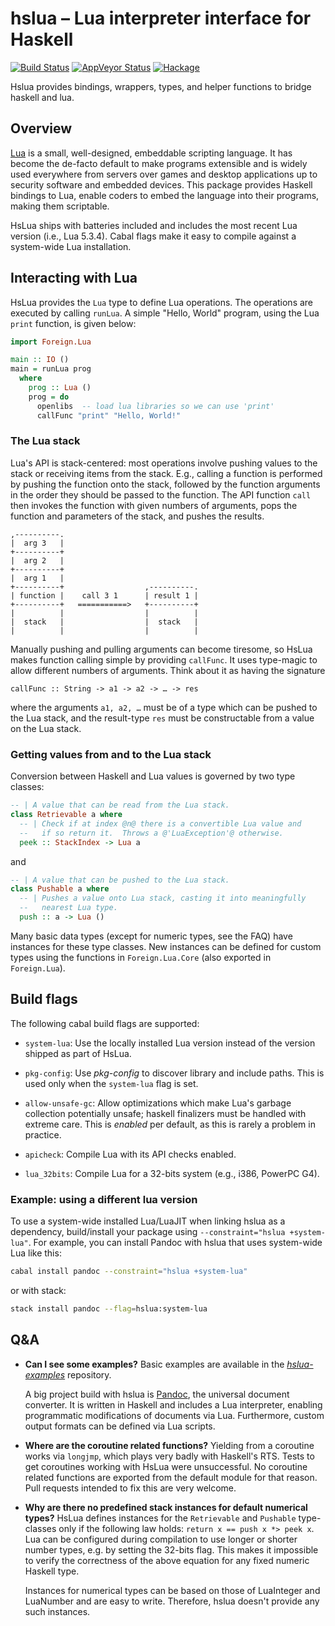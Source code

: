 # hslua – Lua interpreter interface for Haskell

[![Build Status]](https://travis-ci.org/hslua/hslua)
[![AppVeyor Status]](https://ci.appveyor.com/project/tarleb/hslua-r2y18)
[![Hackage]](https://hackage.haskell.org/package/hslua)

Hslua provides bindings, wrappers, types, and helper functions to bridge haskell
and lua.

[Build Status]: https://travis-ci.org/hslua/hslua.svg?branch=master
[AppVeyor Status]: https://ci.appveyor.com/api/projects/status/ldutrilgxhpcau94/branch/master?svg=true
[Hackage]: http://img.shields.io/hackage/v/hslua.svg


Overview
--------

[Lua](https://lua.org) is a small, well-designed, embeddable scripting language.
It has become the de-facto default to make programs extensible and is widely
used everywhere from servers over games and desktop applications up to security
software and embedded devices. This package provides Haskell bindings to Lua,
enable coders to embed the language into their programs, making them scriptable.

HsLua ships with batteries included and includes the most recent Lua version
(i.e., Lua 5.3.4). Cabal flags make it easy to compile against a system-wide Lua
installation.


Interacting with Lua
--------------------

HsLua provides the `Lua` type to define Lua operations. The operations are
executed by calling `runLua`. A simple "Hello, World" program, using the Lua
`print` function, is given below:

``` haskell
import Foreign.Lua

main :: IO ()
main = runLua prog
  where
    prog :: Lua ()
    prog = do
      openlibs  -- load lua libraries so we can use 'print'
      callFunc "print" "Hello, World!"
```

### The Lua stack

Lua's API is stack-centered: most operations involve pushing values to the stack
or receiving items from the stack. E.g., calling a function is performed by
pushing the function onto the stack, followed by the function arguments in the
order they should be passed to the function. The API function `call` then
invokes the function with given numbers of arguments, pops the function and
parameters of the stack, and pushes the results.

    ,----------.
    |  arg 3   |
    +----------+
    |  arg 2   |
    +----------+
    |  arg 1   |
    +----------+                  ,----------.
    | function |    call 3 1      | result 1 |
    +----------+   ===========>   +----------+
    |          |                  |          |
    |  stack   |                  |  stack   |
    |          |                  |          |

Manually pushing and pulling arguments can become tiresome, so HsLua makes
function calling simple by providing `callFunc`. It uses type-magic to allow
different numbers of arguments. Think about it as having the signature

    callFunc :: String -> a1 -> a2 -> … -> res

where the arguments `a1, a2, …` must be of a type which can be pushed to the Lua
stack, and the result-type `res` must be constructable from a value on the Lua
stack.

### Getting values from and to the Lua stack

Conversion between Haskell and Lua values is governed by two type classes:

``` haskell
-- | A value that can be read from the Lua stack.
class Retrievable a where
  -- | Check if at index @n@ there is a convertible Lua value and
  --   if so return it.  Throws a @'LuaException'@ otherwise.
  peek :: StackIndex -> Lua a
```

and

``` haskell
-- | A value that can be pushed to the Lua stack.
class Pushable a where
  -- | Pushes a value onto Lua stack, casting it into meaningfully
  --   nearest Lua type.
  push :: a -> Lua ()
```

Many basic data types (except for numeric types, see the FAQ) have instances for
these type classes. New instances can be defined for custom types using the
functions in `Foreign.Lua.Core` (also exported in `Foreign.Lua`).


Build flags
-----------

The following cabal build flags are supported:

- `system-lua`: Use the locally installed Lua version instead of the version
  shipped as part of HsLua.

- `pkg-config`: Use *pkg-config* to discover library and include paths. This
  is used only when the `system-lua` flag is set.

- `allow-unsafe-gc`: Allow optimizations which make Lua's garbage collection
  potentially unsafe; haskell finalizers must be handled with extreme care. This
  is *enabled* per default, as this is rarely a problem in practice.

- `apicheck`: Compile Lua with its API checks enabled.

- `lua_32bits`: Compile Lua for a 32-bits system (e.g., i386, PowerPC G4).


### Example: using a different lua version

To use a system-wide installed Lua/LuaJIT when linking hslua as a dependency,
build/install your package using `--constraint="hslua +system-lua"`. For
example, you can install Pandoc with hslua that uses system-wide Lua like this:

``` sh
cabal install pandoc --constraint="hslua +system-lua"
```

or with stack:

``` sh
stack install pandoc --flag=hslua:system-lua
```


Q&A
---

- **Can I see some examples?** Basic examples are available in the
    [*hslua-examples*](https://github.com/hslua/hslua-examples) repository.

    A big project build with hslua is [Pandoc](https://pandoc.org), the
    universal document converter. It is written in Haskell and includes a Lua
    interpreter, enabling programmatic modifications of documents via Lua.
    Furthermore, custom output formats can be defined via Lua scripts.

- **Where are the coroutine related functions?** Yielding from a coroutine works
    via `longjmp`, which plays very badly with Haskell's RTS. Tests to get
    coroutines working with HsLua were unsuccessful. No coroutine related
    functions are exported from the default module for that reason. Pull
    requests intended to fix this are very welcome.

- **Why are there no predefined stack instances for default numerical types?**
    HsLua defines instances for the `Retrievable` and `Pushable` type-classes
    only if the following law holds: `return x == push x *> peek x`. Lua can be
    configured during compilation to use longer or shorter number types, e.g. by
    setting the 32-bits flag. This makes it impossible to verify the correctness
    of the above equation for any fixed numeric Haskell type.

    Instances for numerical types can be based on those of LuaInteger and
    LuaNumber and are easy to write. Therefore, hslua doesn't provide any such
    instances.
